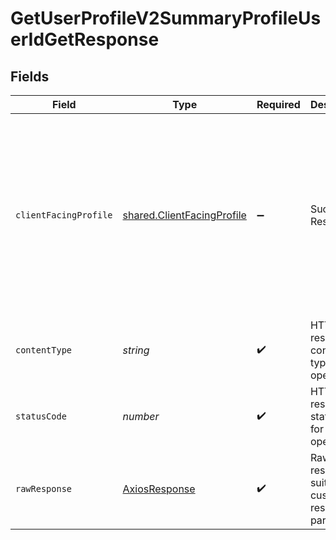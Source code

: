 # GetUserProfileV2SummaryProfileUserIdGetResponse


## Fields

| Field                                                                                                                                                                                            | Type                                                                                                                                                                                             | Required                                                                                                                                                                                         | Description                                                                                                                                                                                      | Example                                                                                                                                                                                          |
| ------------------------------------------------------------------------------------------------------------------------------------------------------------------------------------------------ | ------------------------------------------------------------------------------------------------------------------------------------------------------------------------------------------------ | ------------------------------------------------------------------------------------------------------------------------------------------------------------------------------------------------ | ------------------------------------------------------------------------------------------------------------------------------------------------------------------------------------------------ | ------------------------------------------------------------------------------------------------------------------------------------------------------------------------------------------------ |
| `clientFacingProfile`                                                                                                                                                                            | [shared.ClientFacingProfile](../../../sdk/models/shared/clientfacingprofile.md)                                                                                                                  | :heavy_minus_sign:                                                                                                                                                                               | Successful Response                                                                                                                                                                              | {<br/>"id": "085c97ac-9c76-4f7e-a17a-ad591e885788",<br/>"height": 183,<br/>"source": {<br/>"name": "Oura",<br/>"slug": "oura",<br/>"logo": "https://logo_url.com"<br/>},<br/>"user_id": "b2b9cfe9-b0f2-43a5-8dbf-22ecf06a1ae3"<br/>} |
| `contentType`                                                                                                                                                                                    | *string*                                                                                                                                                                                         | :heavy_check_mark:                                                                                                                                                                               | HTTP response content type for this operation                                                                                                                                                    |                                                                                                                                                                                                  |
| `statusCode`                                                                                                                                                                                     | *number*                                                                                                                                                                                         | :heavy_check_mark:                                                                                                                                                                               | HTTP response status code for this operation                                                                                                                                                     |                                                                                                                                                                                                  |
| `rawResponse`                                                                                                                                                                                    | [AxiosResponse](https://axios-http.com/docs/res_schema)                                                                                                                                          | :heavy_check_mark:                                                                                                                                                                               | Raw HTTP response; suitable for custom response parsing                                                                                                                                          |                                                                                                                                                                                                  |